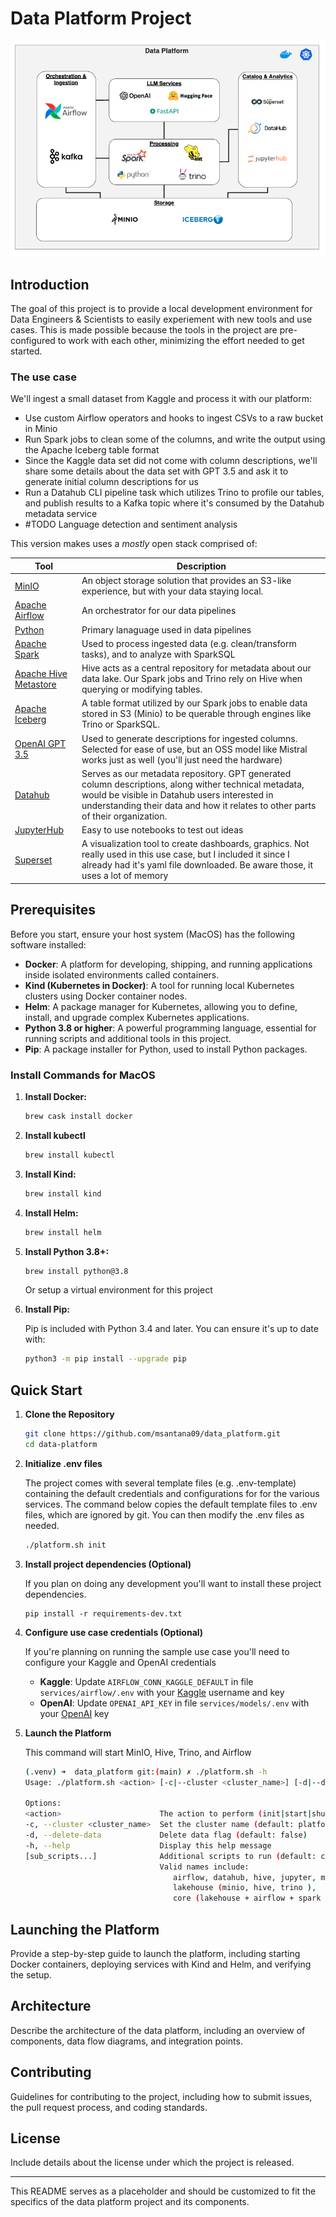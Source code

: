 # Data Platform Project
![Platform Overview](images/data_platform_overview.png)

## Introduction

The goal of this project is to provide a local development environment for Data Engineers & Scientists to easily experiement with new tools and use cases. This is made possible because the tools in the project are pre-configured to work with each other, minimizing the effort needed to get started. 

### The use case
We'll ingest a small dataset from Kaggle and process it with our platform:
- Use custom Airflow operators and hooks to ingest CSVs to a raw bucket in Minio
- Run Spark jobs to clean some of the columns, and write the output using the Apache Iceberg table format
- Since the Kaggle data set did not come with column descriptions, we'll share some details about the data set with GPT 3.5 and ask it to generate initial column descriptions for us 
- Run a Datahub CLI pipeline task which utilizes Trino to profile our tables, and publish results to a Kafka topic where it's consumed by the Datahub metadata service
- #TODO Language detection and sentiment analysis


This version makes uses a *mostly* open stack comprised of:

Tool  | Description 
--- | --- 
[MinIO](https://min.io/) | An object storage solution that provides an S3-like experience, but with your data staying local.
[Apache Airflow ](https://airflow.apache.org/) | An orchestrator for our data pipelines
[Python](https://www.python.org/)| Primary lanaguage used in data pipelines
[Apache Spark](https://spark.apache.org/) | Used to process ingested data (e.g. clean/transform tasks), and to analyze with SparkSQL
[Apache Hive Metastore](https://cwiki.apache.org/confluence/display/hive/design)| Hive acts as a central repository for metadata about our data lake. Our Spark jobs and Trino rely on Hive when querying or modifying tables.
[Apache Iceberg](https://iceberg.apache.org/)| A table format utilized by our Spark jobs to enable data stored in S3 (Minio) to be querable through engines like Trino or SparkSQL.
[OpenAI GPT 3.5](https://openai.com/) | Used to generate descriptions for ingested columns. Selected for ease of use, but an OSS model like Mistral works just as well (you'll just need the hardware)
[Datahub](https://datahubproject.io/)| Serves as our metadata repository. GPT generated column descriptions, along wither technical metadata, would be visible in Datahub users interested in understanding their data and how it relates to other parts of their organization.
[JupyterHub](https://jupyter.org/hub) | Easy to use notebooks to test out ideas
[Superset](https://superset.apache.org/) | A visualization tool to create dashboards, graphics.  Not really used in this use case, but I included it since I already had it's yaml file downloaded.  Be aware those, it uses a lot of memory


## Prerequisites

Before you start, ensure your host system (MacOS) has the following software installed:

- **Docker**: A platform for developing, shipping, and running applications inside isolated environments called containers.
- **Kind (Kubernetes in Docker)**: A tool for running local Kubernetes clusters using Docker container nodes.
- **Helm**: A package manager for Kubernetes, allowing you to define, install, and upgrade complex Kubernetes applications.
- **Python 3.8 or higher**: A powerful programming language, essential for running scripts and additional tools in this project.
- **Pip**: A package installer for Python, used to install Python packages.

### Install Commands for MacOS

1. **Install Docker:**

   ```bash
   brew cask install docker
   ```
2. **Install kubectl**
   ```bash
   brew install kubectl
   ```
2. **Install Kind:**

   ```bash
   brew install kind
   ```

3. **Install Helm:**

   ```bash
   brew install helm
   ```

4. **Install Python 3.8+:**

   ```bash
   brew install python@3.8
   ```

   Or setup a virtual environment for this project

5. **Install Pip:**

   Pip is included with Python 3.4 and later. You can ensure it's up to date with:

   ```bash
   python3 -m pip install --upgrade pip
   ```

## Quick Start

1. **Clone the Repository**
   
   ```bash
   git clone https://github.com/msantana09/data_platform.git
   cd data-platform
   ```

2. **Initialize .env files**

   The project comes with several template files (e.g. .env-template) containing the default credentials and configurations for for the various services.  The command below copies the default template files to .env files, which are ignored by git. You can then modify the .env files as needed.

   ````bash
   ./platform.sh init
   ````
3. **Install project dependencies (Optional)**

   If you plan on doing any development you'll want to install these project dependencies.
   ```
   pip install -r requirements-dev.txt
   ```

4. **Configure use case credentials (Optional)**

   If you're planning on running the sample use case you'll need to configure your Kaggle and OpenAI credentials

   - **Kaggle**: Update `AIRFLOW_CONN_KAGGLE_DEFAULT` in file `services/airflow/.env` with your [Kaggle](https://www.kaggle.com/) username and key
   - **OpenAI**: Update `OPENAI_API_KEY` in file `services/models/.env` with your [OpenAI](https://openai.com/)  key


4. **Launch the Platform**

   This command will start MinIO, Hive, Trino, and Airflow
   ````bash
   (.venv) ➜  data_platform git:(main) ✗ ./platform.sh -h
   Usage: ./platform.sh <action> [-c|--cluster <cluster_name>] [-d|--delete-data] [sub_scripts...]

   Options:
   <action>                      The action to perform (init|start|shutdown|recreate)
   -c, --cluster <cluster_name>  Set the cluster name (default: platform)
   -d, --delete-data             Delete data flag (default: false)
   -h, --help                    Display this help message
   [sub_scripts...]              Additional scripts to run (default: core). 
                                 Valid names include: 
                                    airflow, datahub, hive, jupyter, minio, models, trino, spark, superset,
                                    lakehouse (minio, hive, trino ),
                                    core (lakehouse + airflow + spark + kafka)
   ````


## Launching the Platform

Provide a step-by-step guide to launch the platform, including starting Docker containers, deploying services with Kind and Helm, and verifying the setup.

## Architecture

Describe the architecture of the data platform, including an overview of components, data flow diagrams, and integration points.

## Contributing

Guidelines for contributing to the project, including how to submit issues, the pull request process, and coding standards.

## License

Include details about the license under which the project is released.

---

This README serves as a placeholder and should be customized to fit the specifics of the data platform project and its components.